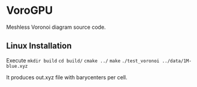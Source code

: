 # VoroGPU
Meshless Voronoi diagram source code. 

## Linux Installation

Execute ``mkdir build`` 
``cd build/``
``cmake ../``
``make``
``./test_voronoi ../data/1M-blue.xyz ``

It produces out.xyz file with barycenters per cell.
